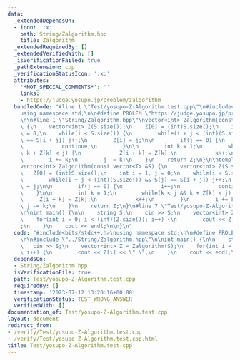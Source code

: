 ```yaml
---
data:
  _extendedDependsOn:
  - icon: ':x:'
    path: String/Zalgorithm.hpp
    title: Zalgorithm
  _extendedRequiredBy: []
  _extendedVerifiedWith: []
  _isVerificationFailed: true
  _pathExtension: cpp
  _verificationStatusIcon: ':x:'
  attributes:
    '*NOT_SPECIAL_COMMENTS*': ''
    links:
    - https://judge.yosupo.jp/problem/zalgorithm
  bundledCode: "#line 1 \"Test/yosupo-Z-Algorithm.test.cpp\"\n#include<bits/stdc++.h>\n\
    using namespace std;\n\n#define PROLEM \"https://judge.yosupo.jp/problem/zalgorithm\"\
    \n\n#line 1 \"String/Zalgorithm.hpp\"\nvector<int> Zalgorithm(const string &S)\
    \ {\n    vector<int> Z(S.size());\n    Z[0] = (int)S.size();\n    int i = 1, j\
    \ = 0;\n    while(i < S.size()) {\n        while(i + j < (int)(S.size()) && S[j]\
    \ == S[i + j]) j++;\n        Z[i] = j;\n\n        if(j == 0) {\n            i++;\n\
    \            continue;\n        }\n\n        int k = 1;\n        while(k < j &&\
    \ k + Z[k] < j) {\n            Z[i + k] = Z[k];\n            k++;\n        }\n\
    \        i += k;\n        j -= k;\n    }\n    return Z;\n}\n\ntemplate<class T>\n\
    vector<int> Zalgorithm(const vector<T> &S) {\n    vector<int> Z(S.size());\n \
    \   Z[0] = (int)S.size();\n    int i = 1, j = 0;\n    while(i < S.size()) {\n\
    \        while(i + j < (int)(S.size()) && S[j] == S[i + j]) j++;\n        Z[i]\
    \ = j;\n\n        if(j == 0) {\n            i++;\n            continue;\n    \
    \    }\n\n        int k = 1;\n        while(k < j && k + Z[k] < j) {\n       \
    \     Z[i + k] = Z[k];\n            k++;\n        }\n        i += k;\n       \
    \ j -= k;\n    }\n    return Z;\n}\n#line 7 \"Test/yosupo-Z-Algorithm.test.cpp\"\
    \n\nint main() {\n\n    string S;\n    cin >> S;\n    vector<int> Z = Zalgorithm(S);\n\
    \    for(int i = 0; i < (int)(Z.size()); i++) {\n        cout << Z[i] << \" \"\
    ;\n    }\n    cout << endl;\n\n}\n"
  code: "#include<bits/stdc++.h>\nusing namespace std;\n\n#define PROLEM \"https://judge.yosupo.jp/problem/zalgorithm\"\
    \n\n#include \"../String/Zalgorithm.hpp\"\n\nint main() {\n\n    string S;\n \
    \   cin >> S;\n    vector<int> Z = Zalgorithm(S);\n    for(int i = 0; i < (int)(Z.size());\
    \ i++) {\n        cout << Z[i] << \" \";\n    }\n    cout << endl;\n\n}\n"
  dependsOn:
  - String/Zalgorithm.hpp
  isVerificationFile: true
  path: Test/yosupo-Z-Algorithm.test.cpp
  requiredBy: []
  timestamp: '2023-07-12 13:20:16+00:00'
  verificationStatus: TEST_WRONG_ANSWER
  verifiedWith: []
documentation_of: Test/yosupo-Z-Algorithm.test.cpp
layout: document
redirect_from:
- /verify/Test/yosupo-Z-Algorithm.test.cpp
- /verify/Test/yosupo-Z-Algorithm.test.cpp.html
title: Test/yosupo-Z-Algorithm.test.cpp
---
```

